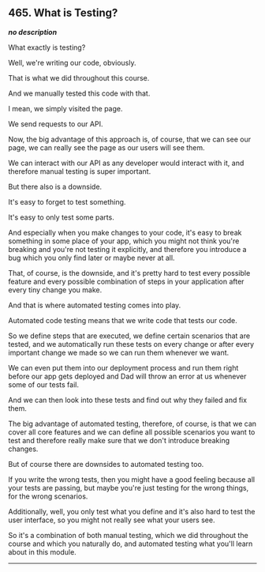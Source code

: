 ## 465. What is Testing?

<strong><em>no description</em></strong>

What exactly is testing? 

Well, we're writing our code, obviously. 

That is what we did throughout this course. 

And we manually tested this code with that. 

I mean, we simply visited the page. 

We send requests to our API. 

Now, the big advantage of this approach is, of course, that we can see our page,
we can really see the page as our users will see them. 

We can interact with our API as any developer would interact with it, and
therefore manual testing is super important. 

But there also is a downside. 

It's easy to forget to test something. 

It's easy to only test some parts. 

And especially when you make changes to your code, it's easy to break something
in some place of your app, which you might not think you're breaking and you're
not testing it explicitly, and therefore you introduce a bug which you only find
later or maybe never at all. 

That, of course, is the downside, and it's pretty hard to test every possible
feature and every possible combination of steps in your application after every
tiny change you make. 

And that is where automated testing comes into play. 

Automated code testing means that we write code that tests our code. 

So we define steps that are executed, we define certain scenarios that are
tested, and we automatically run these tests on every change or after every
important change we made so we can run them whenever we want. 

We can even put them into our deployment process and run them right before our
app gets deployed and Dad will throw an error at us whenever some of our tests
fail. 

And we can then look into these tests and find out why they failed and fix them.


The big advantage of automated testing, therefore, of course, is that we can
cover all core features and we can define all possible scenarios you want to
test and therefore really make sure that we don't introduce breaking changes. 

But of course there are downsides to automated testing too. 

If you write the wrong tests, then you might have a good feeling because all
your tests are passing, but maybe you're just testing for the wrong things, for
the wrong scenarios. 

Additionally, well, you only test what you define and it's also hard to test the
user interface, so you might not really see what your users see. 

So it's a combination of both manual testing, which we did throughout the course
and which you naturally do, and automated testing what you'll learn about in
this module. 

---